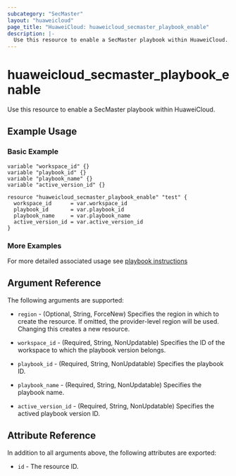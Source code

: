 ```yaml
---
subcategory: "SecMaster"
layout: "huaweicloud"
page_title: "HuaweiCloud: huaweicloud_secmaster_playbook_enable"
description: |-
  Use this resource to enable a SecMaster playbook within HuaweiCloud.
---
```


# huaweicloud_secmaster_playbook_enable

Use this resource to enable a SecMaster playbook within HuaweiCloud.

## Example Usage

### Basic Example

```hcl
variable "workspace_id" {}
variable "playbook_id" {}
variable "playbook_name" {}
variable "active_version_id" {}

resource "huaweicloud_secmaster_playbook_enable" "test" {
  workspace_id      = var.workspace_id
  playbook_id       = var.playbook_id
  playbook_name     = var.playbook_name
  active_version_id = var.active_version_id
}
```

### More Examples

For more detailed associated usage see [playbook instructions](https://github.com/huaweicloud/terraform-provider-huaweicloud/blob/master/examples/secmaster/playbook/secmaster_playbook_usage_instruction.md)

## Argument Reference

The following arguments are supported:

* `region` - (Optional, String, ForceNew) Specifies the region in which to create the resource.
  If omitted, the provider-level region will be used.
  Changing this creates a new resource.

* `workspace_id` - (Required, String, NonUpdatable) Specifies the ID of the workspace to which the playbook version belongs.

* `playbook_id` - (Required, String, NonUpdatable) Specifies the playbook ID.

* `playbook_name` - (Required, String, NonUpdatable) Specifies the playbook name.

* `active_version_id` - (Required, String, NonUpdatable) Specifies the actived playbook version ID.

## Attribute Reference

In addition to all arguments above, the following attributes are exported:

* `id` - The resource ID.
